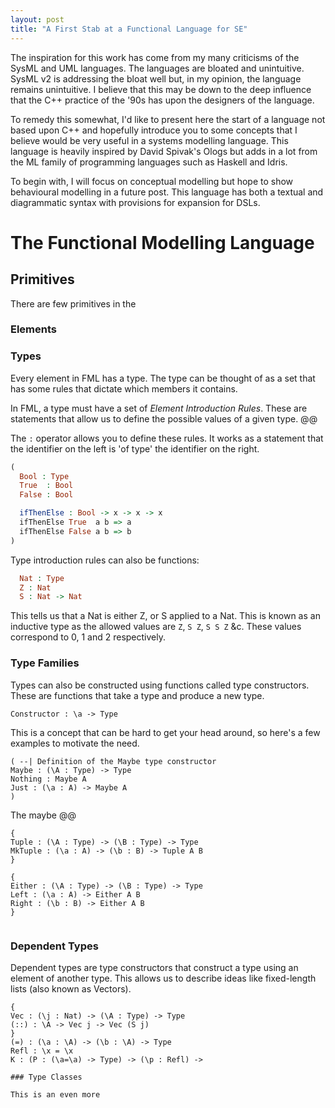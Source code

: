 ```yaml
---
layout: post
title: "A First Stab at a Functional Language for SE"
---
```


The inspiration for this work has come from my many criticisms of the SysML and UML languages. The languages are bloated and unintuitive. SysML v2 is addressing the bloat well but, in my opinion, the language remains unintuitive. I believe that this may be down to the deep influence that the C++ practice of the '90s has upon the designers of the language.

To remedy this somewhat, I'd like to present here the start of a language not based upon C++ and hopefully introduce you to some concepts that I believe would be very useful in a systems modelling language. This language is heavily inspired by David Spivak's Ologs but adds in a lot from the ML family of programming languages such as Haskell and Idris.

To begin with, I will focus on conceptual modelling but hope to show behavioural modelling in a future post. This language has both a textual and diagrammatic syntax with provisions for expansion for DSLs.

# The Functional Modelling Language

## Primitives

There are few primitives in the 

### Elements

### Types

Every element in FML has a type. The type can be thought of as a set that has some rules that dictate which members it contains.

In FML, a type must have a set of *Element Introduction Rules*. These are statements that allow us to define the possible values of a given type. @@

The `:` operator allows you to define these rules. It works as a statement that the identifier on the left is 'of type' the identifier on the right.
``` Idris
(
  Bool : Type
  True  : Bool
  False : Bool

  ifThenElse : Bool -> x -> x -> x
  ifThenElse True  a b => a
  ifThenElse False a b => b
)
```
Type introduction rules can also be functions:

``` Idris
  Nat : Type
  Z : Nat
  S : Nat -> Nat
```
This tells us that a Nat is either Z, or S applied to a Nat. This is known as an inductive type as the allowed values are `Z`, `S Z`, `S S Z` &c. These values correspond to 0, 1 and 2 respectively.

### Type Families

Types can also be constructed using functions called type constructors. These are functions that take a type and produce a new type.

``` FML
Constructor : \a -> Type
```
This is a concept that can be hard to get your head around, so here's a few examples to motivate the need.

``` FML
( --| Definition of the Maybe type constructor
Maybe : (\A : Type) -> Type
Nothing : Maybe A
Just : (\a : A) -> Maybe A
)
```
The maybe @@

```FML
{ 
Tuple : (\A : Type) -> (\B : Type) -> Type
MkTuple : (\a : A) -> (\b : B) -> Tuple A B
}
```

```FML
{
Either : (\A : Type) -> (\B : Type) -> Type
Left : (\a : A) -> Either A B
Right : (\b : B) -> Either A B
}
```

```FML

```

### Dependent Types

Dependent types are type constructors that construct a type using an element of another type. This allows us to describe ideas like fixed-length lists (also known as Vectors).

```FML
{
Vec : (\j : Nat) -> (\A : Type) -> Type
(::) : \A -> Vec j -> Vec (S j)
}
(=) : (\a : \A) -> (\b : \A) -> Type
Refl : \x = \x
K : (P : (\a=\a) -> Type) -> (\p : Refl) -> 

### Type Classes

This is an even more 
